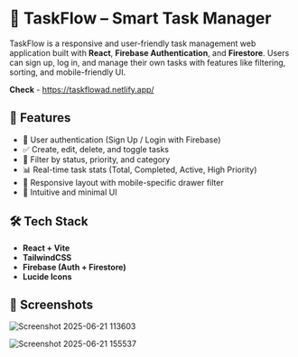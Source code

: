 # 📝 TaskFlow – Smart Task Manager

TaskFlow is a responsive and user-friendly task management web application built with **React**, **Firebase Authentication**, and **Firestore**. Users can sign up, log in, and manage their own tasks with features like filtering, sorting, and mobile-friendly UI.

**Check** -      https://taskflowad.netlify.app/


## 🚀 Features

- 🔐 User authentication (Sign Up / Login with Firebase)
- ✅ Create, edit, delete, and toggle tasks
- 🎯 Filter by status, priority, and category
- 📊 Real-time task stats (Total, Completed, Active, High Priority)
- 📱 Responsive layout with mobile-specific drawer filter
- 🧠 Intuitive and minimal UI

## 🛠️ Tech Stack

- **React + Vite**
- **TailwindCSS**
- **Firebase (Auth + Firestore)**
- **Lucide Icons**


## 📸 Screenshots
![Screenshot 2025-06-21 113603](https://github.com/user-attachments/assets/19aac76e-a297-4c24-af5b-481c812b82f5)

![Screenshot 2025-06-21 155537](https://github.com/user-attachments/assets/e635639f-2a9e-4039-b92e-0cee4fa8dbdf)




